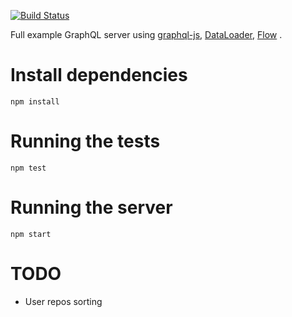 [![Build Status](https://travis-ci.org/rportugal/github-api-graphql.svg?branch=master)](https://travis-ci.org/rportugal/github-api-graphql)

Full example GraphQL server using [graphql-js](https://github.com/graphql/graphql-js), [DataLoader](https://github.com/facebook/dataloader), [Flow](https://github.com/facebook/flow) .

# Install dependencies
```
npm install
```

# Running the tests
```
npm test
```

# Running the server
```
npm start
```

# TODO
* User repos sorting
